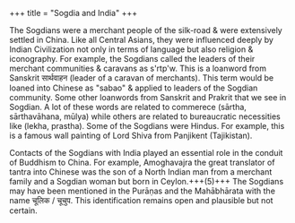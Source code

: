 +++
title = "Sogdia and India"
+++

The Sogdians were a merchant people of the silk-road & were extensively settled in China. Like all Central Asians, they were influenced deeply by Indian Civilization not only in terms of language but also religion & iconography. For example, the Sogdians called the leaders of their merchant communities & caravans as s'rtp'w. This is a loanword from Sanskrit सार्थवाहन (leader of a caravan of merchants). This term would be loaned into Chinese as "sabao" & applied to leaders of the Sogdian community. Some other loanwords from Sanskrit and Prakrit that we see in Sogdian. A lot of these words are related to commerece (sārtha, sārthavāhana, mūlya) while others are related to bureaucratic necessities like (lekha, prastha). Some of the Sogdians were Hindus. For example, this is a famous wall painting of Lord Shiva from Panjikent (Tajikistan).

Contacts of the Sogdians with India played an essential role in the conduit of Buddhism to China. For example, Amoghavajra the great translator of tantra into Chinese was the son of a North Indian man from a merchant family and a Sogdian woman but born in Ceylon.+++(5)+++ The Sogdians may have been mentioned in the Purāṇas and the Mahābhārata with the name चूलिक / चूचुप. This identification remains open and plausible but not certain.

